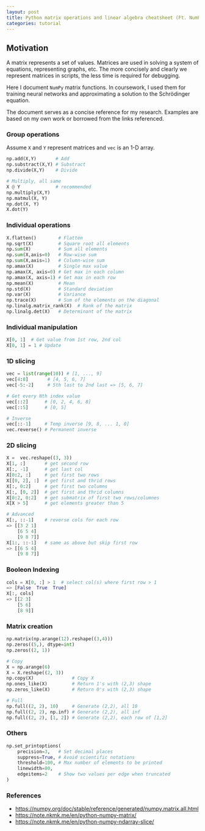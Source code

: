 ```yaml
---
layout: post
title: Python matrix operations and linear algebra cheatsheet (Ft. NumPy)
categories: tutorial
---
```


## Motivation

A matrix represents a set of values. Matrices are used in solving a system of equations, representing graphs, etc. The more concisely and clearly we represent matrices in scripts, the less time is required for debugging.

Here I document `NumPy` matrix functions. In coursework, I used them for training neural networks and approximating a solution to the Schrödinger equation. 

The document serves as a concise reference for my research. Examples are based on my own work or borrowed from the links referenced.

### Group operations

Assume `X` and `Y` represent matrices and `vec` is an 1-D array.

```python
np.add(X,Y)       # Add
np.substract(X,Y) # Substract
np.divide(X,Y)    # Divide

# Multiply, all same
X @ Y             # recommended
np.multiply(X,Y)
np.matmul(X, Y)
np.dot(X, Y)
X.dot(Y)
```

### Individual operations

```python
X.flatten()        # Flatten
np.sqrt(X)         # Square root all elements
np.sum(X)          # Sum all elements
np.sum(X,axis=0)   # Row-wise sum
np.sum(X,axis=1)   # Column-wise sum
np.amax(X)         # Single max value
np.amax(X, axis=0) # Get max in each column
np.amax(X, axis=1) # Get max in each row
np.mean(X)         # Mean
np.std(X)          # Standard deviation
np.var(X)          # Variance
np.trace(X)        # Sum of the elements on the diagonal
np.linalg.matrix_rank(X)  # Rank of the matrix
np.linalg.det(X)   # Determinant of the matrix
```


### Individual manipulation

```python
X[0, 1]  # Get value from 1st row, 2nd col
X[0, 1] = 1 # Update
```

### 1D slicing

```python
vec = list(range(10)) # [1, ..., 9]
vec[4:8]       # [4, 5, 6, 7]
vec[-5:-2]     # 5th last to 2nd last => [5, 6, 7]

# Get every Nth index value
vec[::2]      # [0, 2, 4, 6, 8]
vec[::5]      # [0, 5]

# Inverse
vec[::-1]     # Temp inverse [9, 8, ... 1, 0]
vec.reverse() # Permanent inverse
```

### 2D slicing

```python
X =  vec.reshape((3, 3))
X[1, :]       # get second row
X[:, -1]      # get last col
X[0:2, :]     # get first two rows
X[[0, 2], :]  # get first and thrid rows
X[:, 0:2]     # get first two columns
X[:, [0, 2]]  # get first and thrid columns
X[0:2, 0:2]   # get submatrix of first two rows/columnes
X[X > 5]      # get elements greater than 5

# Advanced
X[:, ::-1]    # reverse cols for each row
=> [[3 2 1]
    [6 5 4]
    [9 8 7]]
X[1:, ::-1]   # same as above but skip first row
=> [[6 5 4]
    [9 8 7]]
```

### Booleon Indexing

```python
cols = X[0, :] > 1  # select col(s) where first row > 1
=> [False  True  True]
X[:, cols]
=> [[2 3]
    [5 6]
    [8 9]]
```

### Matrix creation

```python
np.matrix(np.arange(12).reshape((3,4)))
np.zeros((5,), dtype=int)
np.zeros((2, 1))

# Copy
X = np.arange(6)
X = X.reshape((2, 3))
np.copy(X)              # Copy X
np.ones_like(X)         # Return 1's with (2,3) shape
np.zeros_like(X)        # Return 0's with (2,3) shape

# Full
np.full((2, 2), 10)     # Generate (2,2), all 10
np.full((2, 2), np.inf) # Generate (2,2), all inf
np.full((2, 2), [1, 2]) # Generate (2,2), each row of [1,2]
```

### Others

```python
np.set_printoptions(
    precision=3,   # Set decimal places
    suppress=True, # Avoid scientific notations
    threshold=100, # Max number of elements to be printed
    linewidth=80,  
    edgeitems=2    # Show two values per edge when truncated
)
```

### References

- https://numpy.org/doc/stable/reference/generated/numpy.matrix.all.html
- https://note.nkmk.me/en/python-numpy-matrix/
- https://note.nkmk.me/en/python-numpy-ndarray-slice/